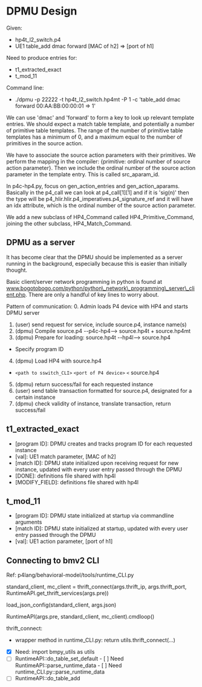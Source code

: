 # DPMU Design

Given:
- hp4t\_l2\_switch.p4
- UE1 table\_add dmac forward [MAC of h2] => [port of h1]

Need to produce entries for:
- t1\_extracted\_exact
- t\_mod\_11

Command line:
- ./dpmu -p 22222 -t hp4t\_l2\_switch.hp4mt -P 1 -c 'table_add dmac forward 00:AA:BB:00:00:01 => 1'

We can use 'dmac' and 'forward' to form a key to look up relevant template entries.  We should expect a match table template, and potentially a number of primitive table templates.  The range of the number of primitive table templates has a minimum of 0, and a maximum equal to the number of primitives in the source action.

We have to associate the source action parameters with their primitives.  We perform the mapping in the compiler: {primitive: ordinal number of source action parameter}.  Then we include the ordinal number of the source action parameter in the template entry.  This is called src\_aparam\_id.

In p4c-hp4.py, focus on gen\_action\_entries and gen\_action\_aparams.  Basically in the p4\_call we can look at p4\_call[1][1] and if it is 'sig(n)' then the type will be p4\_hlir.hlir.p4\_imperatives.p4\_signature\_ref and it will have an idx attribute, which is the ordinal number of the source action parameter.

We add a new subclass of HP4\_Command called HP4\_Primitive\_Command, joining the other subclass, HP4\_Match\_Command.

## DPMU as a server

It has become clear that the DPMU should be implemented as a server running in the background, especially because this is easier than initially thought.

Basic client/server network programming in python is found at www.bogotobogo.com/python/python\_network\_programming\_server\_client.php.  There are only a handful of key lines to worry about.

Pattern of communication:
  0. Admin loads P4 device with HP4 and starts DPMU server
  1. (user) send request for service, include source.p4, instance name(s)
  2. (dpmu) Compile source.p4 --p4c-hp4--> source.hp4t + source.hp4mt
  3. (dpmu) Prepare for loading: source.hp4t --hp4l--> source.hp4
   - Specify program ID
  4. (dpmu) Load HP4 with source.hp4
   - `<path to sswitch_CLI>` `<port of P4 device>` `<` source.hp4
  5. (dpmu) return success/fail for each requested instance
  6. (user) send table transaction formatted for source.p4, designated for a certain instance
  7. (dpmu) check validity of instance, translate transaction, return success/fail

## t1\_extracted\_exact

- [program ID]: DPMU creates and tracks program ID for each requested instance
- [val]: UE1 match parameter, [MAC of h2]
- [match ID]: DPMU state initialized upon receiving request for new instance, updated with every user entry passed through the DPMU
- [DONE]: definitions file shared with hp4l
- [MODIFY_FIELD]: definitions file shared with hp4l

## t\_mod\_11

- [program ID]: DPMU state initialized at startup via commandline arguments
- [match ID]: DPMU state initialized at startup, updated with every user entry passed through the DPMU
- [val]: UE1 action parameter, [port of h1]

## Connecting to bmv2 CLI

Ref: p4lang/behavioral-model/tools/runtime_CLI.py

standard\_client, mc\_client = thrift\_connect(args.thrift_ip, args.thrift\_port, RuntimeAPI.get\_thrift\_services(args.pre))

load\_json\_config(standard\_client, args.json)

RuntimeAPI(args.pre, standard\_client, mc\_client).cmdloop()

thrift\_connect:
- wrapper method in runtime\_CLI.py: return utils.thrift\_connect(...)

- [X] Need: import bmpy\_utils as utils
- [ ] RuntimeAPI::do\_table\_set\_default
      - [ ] Need RuntimeAPI::parse\_runtime\_data
      - [ ] Need runtime_CLI.py::parse\_runtime\_data
- [ ] RuntimeAPI::do\_table\_add
